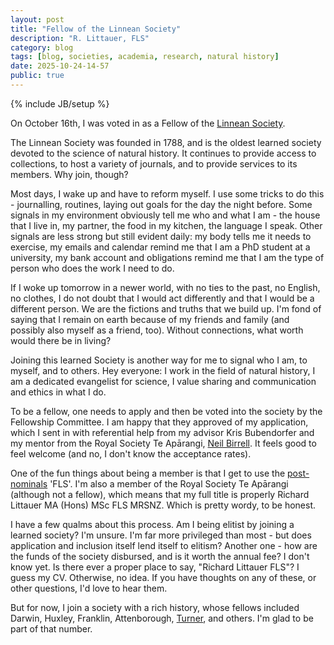 ```yaml
---
layout: post
title: "Fellow of the Linnean Society"
description: "R. Littauer, FLS"
category: blog
tags: [blog, societies, academia, research, natural history]
date: 2025-10-24-14-57
public: true
---
```

{% include JB/setup %}

On October 16th, I was voted in as a Fellow of the [Linnean Society](https://www.linnean.org).

The Linnean Society was founded in 1788, and is the oldest learned society devoted to the science of natural history. It continues to provide access to collections, to host a variety of journals, and to provide services to its members. Why join, though?

Most days, I wake up and have to reform myself. I use some tricks to do this - journalling, routines, laying out goals for the day the night before. Some signals in my environment obviously tell me who and what I am - the house that I live in, my partner, the food in my kitchen, the language I speak. Other signals are less strong but still evident daily: my body tells me it needs to exercise, my emails and calendar remind me that I am a PhD student at a university, my bank account and obligations remind me that I am the type of person who does the work I need to do.

If I woke up tomorrow in a newer world, with no ties to the past, no English, no clothes, I do not doubt that I would act differently and that I would be a different person. We are the fictions and truths that we build up. I'm fond of saying that I remain on earth because of my friends and family (and possibly also myself as a friend, too). Without connections, what worth would there be in living?

Joining this learned Society is another way for me to signal who I am, to myself, and to others. Hey everyone: I work in the field of natural history, I am a dedicated evangelist for science, I value sharing and communication and ethics in what I do.

To be a fellow, one needs to apply and then be voted into the society by the Fellowship Committee. I am happy that they approved of my application, which I sent in with referential help from my advisor Kris Bubendorfer and my mentor from the Royal Society Te Apārangi, [Neil Birrell](https://profiles.auckland.ac.nz/n-birrell). It feels good to feel welcome (and no, I don't know the acceptance rates).

One of the fun things about being a member is that I get to use the [post-nominals](https://en.wikipedia.org/wiki/Post-nominal_letters) 'FLS'. I'm also a member of the Royal Society Te Apārangi (although not a fellow), which means that my full title is properly Richard Littauer MA (Hons) MSc FLS MRSNZ. Which is pretty wordy, to be honest.

I have a few qualms about this process. Am I being elitist by joining a learned society? I'm unsure. I'm far more privileged than most - but does application and inclusion itself lend itself to elitism? Another one - how are the funds of the society disbursed, and is it worth the annual fee? I don't know yet. Is there ever a proper place to say, "Richard Littauer FLS"? I guess my CV. Otherwise, no idea. If you have thoughts on any of these, or other questions, I'd love to hear them.

But for now, I join a society with a rich history, whose fellows included Darwin, Huxley, Franklin, Attenborough, [Turner](https://en.wikipedia.org/wiki/Emma_Louisa_Turner), and others. I'm glad to be part of that number.
